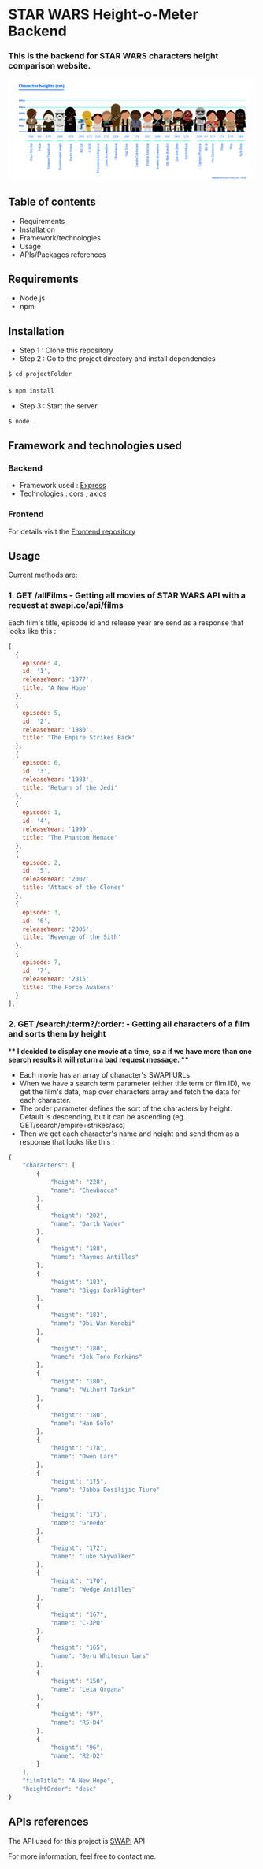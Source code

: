 # STAR WARS Height-o-Meter Backend

### This is the backend for STAR WARS characters height comparison website.

<img src='./sw-height-img.jpg'>

## Table of contents

- Requirements
- Installation
- Framework/technologies
- Usage
- APIs/Packages references

## Requirements

- Node.js
- npm

## Installation

- Step 1 : Clone this repository
- Step 2 : Go to the project directory and install dependencies

```javascript
$ cd projectFolder

$ npm install
```

- Step 3 : Start the server

```javascript
$ node .
```

## Framework and technologies used

### Backend

- Framework used : [Express](https://expressjs.com/)
- Technologies : [cors](https://www.npmjs.com/package/cors) , [axios](https://www.npmjs.com/package/axios)

### Frontend

For details visit the [Frontend repository](https://github.com/krik-chry/star-wars-assignment-client)

## Usage

Current methods are:

### 1. GET /allFilms - Getting all movies of STAR WARS API with a request at swapi.co/api/films

Each film's title, episode id and release year are send as a response that looks like this :

```javascript
[
  {
    episode: 4,
    id: '1',
    releaseYear: '1977',
    title: 'A New Hope'
  },
  {
    episode: 5,
    id: '2',
    releaseYear: '1980',
    title: 'The Empire Strikes Back'
  },
  {
    episode: 6,
    id: '3',
    releaseYear: '1983',
    title: 'Return of the Jedi'
  },
  {
    episode: 1,
    id: '4',
    releaseYear: '1999',
    title: 'The Phantom Menace'
  },
  {
    episode: 2,
    id: '5',
    releaseYear: '2002',
    title: 'Attack of the Clones'
  },
  {
    episode: 3,
    id: '6',
    releaseYear: '2005',
    title: 'Revenge of the Sith'
  },
  {
    episode: 7,
    id: '7',
    releaseYear: '2015',
    title: 'The Force Awakens'
  }
];
```

### 2. GET /search/:term?/:order: - Getting all characters of a film and sorts them by height

\***\* I decided to display one movie at a time, so a if we have more than one search results it will return a bad request message. \*\***

- Each movie has an array of character's SWAPI URLs
- When we have a search term parameter (either title term or film ID), we get the film's data, map over characters array and fetch the data for each character.
- The order parameter defines the sort of the characters by height.
  Default is descending, but it can be ascending (eg. GET/search/empire+strikes/asc)
- Then we get each character's name and height and send them as a response that looks like this :

```javascript
{
    "characters": [
        {
            "height": "228",
            "name": "Chewbacca"
        },
        {
            "height": "202",
            "name": "Darth Vader"
        },
        {
            "height": "188",
            "name": "Raymus Antilles"
        },
        {
            "height": "183",
            "name": "Biggs Darklighter"
        },
        {
            "height": "182",
            "name": "Obi-Wan Kenobi"
        },
        {
            "height": "180",
            "name": "Jek Tono Porkins"
        },
        {
            "height": "180",
            "name": "Wilhuff Tarkin"
        },
        {
            "height": "180",
            "name": "Han Solo"
        },
        {
            "height": "178",
            "name": "Owen Lars"
        },
        {
            "height": "175",
            "name": "Jabba Desilijic Tiure"
        },
        {
            "height": "173",
            "name": "Greedo"
        },
        {
            "height": "172",
            "name": "Luke Skywalker"
        },
        {
            "height": "170",
            "name": "Wedge Antilles"
        },
        {
            "height": "167",
            "name": "C-3PO"
        },
        {
            "height": "165",
            "name": "Beru Whitesun lars"
        },
        {
            "height": "150",
            "name": "Leia Organa"
        },
        {
            "height": "97",
            "name": "R5-D4"
        },
        {
            "height": "96",
            "name": "R2-D2"
        }
    ],
    "filmTitle": "A New Hope",
    "heightOrder": "desc"
}
```

## APIs references

The API used for this project is [SWAPI](https://swapi.co/) API

For more information, feel free to contact me.
